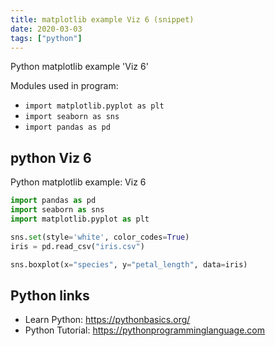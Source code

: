 ```yaml
---
title: matplotlib example Viz 6 (snippet)
date: 2020-03-03
tags: ["python"]
---
```

Python matplotlib example 'Viz 6'


Modules used in program: 
* `import matplotlib.pyplot as plt`
* `import seaborn as sns`
* `import pandas as pd`

## python Viz 6

Python matplotlib example: Viz 6

```python
import pandas as pd
import seaborn as sns
import matplotlib.pyplot as plt

sns.set(style='white', color_codes=True)
iris = pd.read_csv("iris.csv")

sns.boxplot(x="species", y="petal_length", data=iris)

```

## Python links

- Learn Python: https://pythonbasics.org/
- Python Tutorial: https://pythonprogramminglanguage.com
